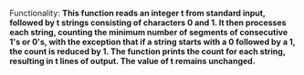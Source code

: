 Functionality: **This function reads an integer t from standard input, followed by t strings consisting of characters 0 and 1. It then processes each string, counting the minimum number of segments of consecutive 1's or 0's, with the exception that if a string starts with a 0 followed by a 1, the count is reduced by 1. The function prints the count for each string, resulting in t lines of output. The value of t remains unchanged.**